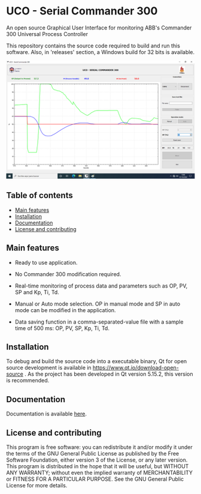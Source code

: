 # UCO - Serial Commander 300
 An open source Graphical User Interface for monitoring ABB's Commander 300 Universal Process Controller

This repository contains the source code required to build and run this software. Also, in 'releases' section, a Windows build for 32 bits is available.

</p>
</p>

<p align="center">
  <img src="https://github.com/AntonioRuizR/UCO-SC-Commander-300/blob/main/doc/media/mw2.png" alt="UCO - Serial Commander 300"/>
</p>

<h2>Table of contents</h2>
<p align="justify">
<ul>
<li><a href="#MainFeatures">Main features</a></li>
<li><a href="#Installation">Installation</a></li>
<li><a href="#Documentation">Documentation</a></li>
<li><a href="#LicenseContributing">License and contributing</a></li>
</ul>
</p>

<h2 name="MainFeatures">Main features</h2>

- Ready to use application.
  
- No Commander 300 modification required.
  
- Real-time monitoring of process data and parameters such as OP, PV, SP and Kp, Ti, Td.

- Manual or Auto mode selection. OP in manual mode and SP in auto mode can be modified in the application.

- Data saving function in a comma-separated-value file with a sample time of 500 ms: OP, PV, SP, Kp, Ti, Td.

<h2 name="Installation">Installation</h2>

To debug and build the source code into a executable binary, Qt for open source development is available in https://www.qt.io/download-open-source . As the project has been developed in Qt version 5.15.2, this version is recommended.

<h2 name="Documentation">Documentation</h2>

Documentation is available [here](https://github.com/AntonioRuizR/UCO-SC-Commander-300/blob/main/doc/UCO-SC-300ManualES.pdf).

<h2 name="LicenseContributing">License and contributing</h2>

This program is free software: you can redistribute it and/or modify it under the terms of the GNU General Public License as published by the Free Software Foundation, either version 3 of the License, or any later version.
This program is distributed in the hope that it will be useful, but WITHOUT ANY WARRANTY; without even the implied warranty of MERCHANTABILITY or FITNESS FOR A PARTICULAR PURPOSE. See the GNU General Public License for more details.
